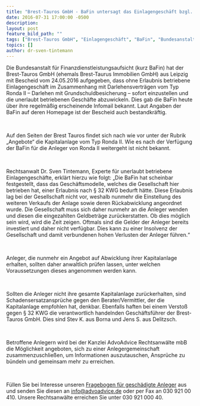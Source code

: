 ```yaml
---
title: "Brest-Tauros GmbH - BaFin untersagt das Einlagengeschäft bzgl. Ronda II"
date: 2016-07-31 17:00:00 -0500
description:
layout: post
feature_bild_path: ""
tags: ["Brest-Tauros GmbH", "Einlagengeschäft", "BaFin", "Bundesanstalt für Finanzdienstleistungsaufsicht", "Abwicklung", "Darlehen mit Grundschuldbesicherung", "Ronda II", "Einstellung", "Haftung", "Anleger", "Anlegergemeinschaft", "Kreditwesengesetz", "KWG"]
topics: []
author: dr-sven-tintemann
---
```


Die Bundesanstalt für Finanzdienstleistungsaufsicht (kurz BaFin) hat der Brest-Tauros GmbH (ehemals Brest-Taurus Immobilien GmbH) aus Leipzig mit Bescheid vom 24.05.2016 aufgegeben, dass ohne Erlaubnis betriebene Einlagengeschäft im Zusammenhang mit Darlehensverträgen vom Typ Ronda II – Darlehen mit Grundschuldbesicherung – sofort einzustellen und die unerlaubt betriebenen Geschäfte abzuwickeln. Dies gab die BaFin heute über ihre regelmäßig erscheinende Infomail bekannt. Laut Angaben der BaFin auf deren Homepage ist der Bescheid auch bestandkräftig.

&nbsp;

Auf den Seiten der Brest Tauros findet sich nach wie vor unter der Rubrik „Angebote“ die Kapitalanlage vom Typ Ronda II. Wie es nach der Verfügung der BaFin für die Anleger von Ronda II weitergeht ist nicht bekannt.

&nbsp;

Rechtsanwalt Dr. Sven Tintemann, Experte für unerlaubt betriebene Einlagengeschäfte, erklärt hierzu wie folgt: „Die BaFin hat scheinbar festgestellt, dass das Geschäftsmodelle, welches die Gesellschaft hier betrieben hat, einer Erlaubnis nach § 32 KWG bedurft hätte. Diese Erlaubnis lag bei der Gesellschaft nicht vor, weshalb nunmehr die Einstellung des weiteren Verkaufs der Anlage sowie deren Rückabwicklung angeordnet wurde. Die Gesellschaft muss sich daher nunmehr an die Anleger wenden und diesen die eingezahlten Geldbeträge zurückerstatten. Ob dies möglich sein wird, wird die Zeit zeigen. Oftmals sind die Gelder der Anleger bereits investiert und daher nicht verfügbar. Dies kann zu einer Insolvenz der Gesellschaft und damit verbundenen hohen Verlusten der Anleger führen.“

&nbsp;

Anleger, die nunmehr ein Angebot auf Abwicklung ihrer Kapitalanlage erhalten, sollten daher anwaltlich prüfen lassen, unter welchen Voraussetzungen dieses angenommen werden kann.

&nbsp;

Sollten die Anleger nicht ihre gesamte Kapitalanlage zurückerhalten, sind Schadensersatzansprüche gegen den Berater/Vermittler, der die Kapitalanlage empfohlen hat, denkbar. Ebenfalls haften bei einem Verstoß gegen § 32 KWG die verantwortlich handelnden Geschäftsführer der Brest-Tauros GmbH. Dies sind Stev K. aus Borna und Jens S. aus Delitzsch.

&nbsp;

Betroffene Anlegern wird bei der Kanzlei AdvoAdvice Rechtsanwälte mbB die Möglichkeit angeboten, sich zu einer Anlegergemeinschaft zusammenzuschließen, um Informationen auszutauschen, Ansprüche zu bündeln und gemeinsam mehr zu erreichen.

&nbsp;

Füllen Sie bei Interesse unseren [Fragebogen für geschädigte Anleger](/uploads/dokumente/Fragebogen_f_r_gesch_digte_Anleger.pdf "Fragebogen Brest-Tauros GmbH") aus und senden Sie diesen an [info@advoadvice.de](mailto:info@advoadvice.de "Link: mailto:info@advoadvice.de") oder per Fax an 030 921 00 410. Unsere Rechtsanwälte erreichen Sie unter 030 921 000 40.

  

